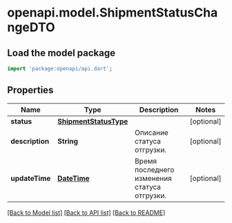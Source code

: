 # openapi.model.ShipmentStatusChangeDTO

## Load the model package
```dart
import 'package:openapi/api.dart';
```

## Properties
Name | Type | Description | Notes
------------ | ------------- | ------------- | -------------
**status** | [**ShipmentStatusType**](ShipmentStatusType.md) |  | [optional] 
**description** | **String** | Описание статуса отгрузки. | [optional] 
**updateTime** | [**DateTime**](DateTime.md) | Время последнего изменения статуса отгрузки. | [optional] 

[[Back to Model list]](../README.md#documentation-for-models) [[Back to API list]](../README.md#documentation-for-api-endpoints) [[Back to README]](../README.md)


